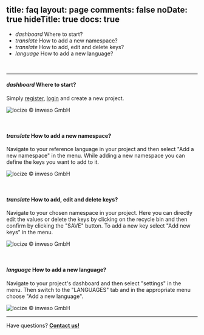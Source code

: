 title: faq
layout: page
comments: false
noDate: true
hideTitle: true
docs: true
---

- <span><a href="#start" style="text-decoration: none;"><i class="material-icons" style="vertical-align: top;">dashboard</i> Where to start?</a></span>
- <span><a href="#add-namespace" style="text-decoration: none;"><i class="material-icons" style="vertical-align: top;">translate</i> How to add a new namespace?</a></span>
- <span><a href="#work-keys" style="text-decoration: none;"><i class="material-icons" style="vertical-align: top;">translate</i> How to add, edit and delete keys?</a></span>
- <span><a href="#add-language" style="text-decoration: none;"><i class="material-icons" style="vertical-align: top;">language</i> How to add a new language?</a></span>

</br>

<hr />

<h4 id="start" class="headline"><i class="material-icons">dashboard</i> Where to start?</h4>

Simply [register](https://www.locize.io/register), [login](https://www.locize.io/login) and create a new project.

![](/images/howto/new_project.gif "locize © inweso GmbH")

</br>


<h4 id="add-namespace" class="headline"><i class="material-icons">translate</i> How to add a new namespace?</h4>

Navigate to your reference language in your project and then select "Add a new namespace" in the menu.
While adding a new namespace you can define the keys you want to add to it.

![](/images/howto/add_namespace.gif "locize © inweso GmbH")

</br>


<h4 id="work-keys" class="headline"><i class="material-icons">translate</i> How to add, edit and delete keys?</h4>

Navigate to your chosen namespace in your project.
Here you can directly edit the values or delete the keys by clicking on the recycle bin and then confirm by clicking the "SAVE" button.
To add a new key select "Add new keys" in the menu.

![](/images/howto/work_keys.gif "locize © inweso GmbH")

</br>


<h4 id="add-language" class="headline"><i class="material-icons">language</i> How to add a new language?</h4>

Navigate to your project's dashboard and then select "settings" in the menu.
Then switch to the "LANGUAGES" tab and in the appropriate menu choose "Add a new language".

![](/images/howto/add_language.gif "locize © inweso GmbH")


<div class="contact">
<hr />
<p class="callout extra-margin">Have questions? <strong><a href="mailto:support@locize.com">Contact us!</a></strong></p>
</div>
